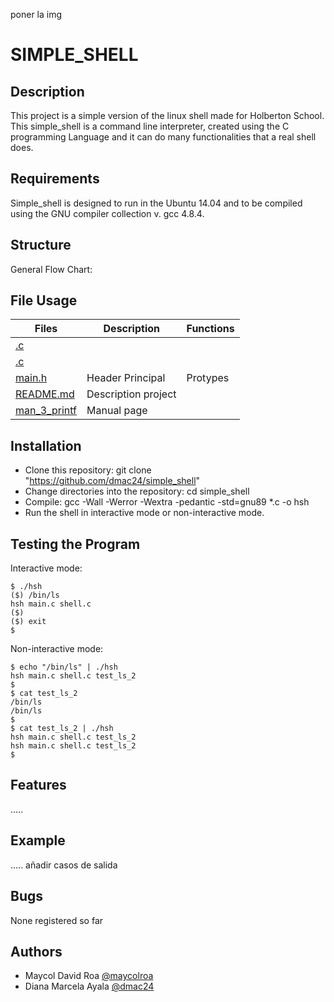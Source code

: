 poner la img

# SIMPLE_SHELL

## Description
This project is a simple version of the linux shell made for Holberton School. This simple_shell is a command line interpreter, created using the C programming Language and it can do many functionalities that a real shell does.

## Requirements

Simple_shell is designed to run in the Ubuntu 14.04 and to be compiled using the GNU compiler collection v. gcc 4.8.4.

## Structure

General Flow Chart:



## File Usage

Files|Description|Functions
--|--|--
[.c](.) | |
[.c](.)| |
[main.h](.main.h)| Header Principal | Protypes
[README.md](.README.md)| Description project |
[man_3_printf](.man_3_printf)| Manual page | 

## Installation

* Clone this repository: git clone "https://github.com/dmac24/simple_shell"
* Change directories into the repository: cd simple_shell
* Compile: gcc -Wall -Werror -Wextra -pedantic -std=gnu89 *.c -o hsh
* Run the shell in interactive mode or non-interactive mode.

## Testing the Program

Interactive mode:

```
$ ./hsh
($) /bin/ls
hsh main.c shell.c
($)
($) exit
$
```

Non-interactive mode:

```
$ echo "/bin/ls" | ./hsh
hsh main.c shell.c test_ls_2
$
$ cat test_ls_2
/bin/ls
/bin/ls
$
$ cat test_ls_2 | ./hsh
hsh main.c shell.c test_ls_2
hsh main.c shell.c test_ls_2
$
```
## Features
.....

## Example

.....
añadir casos de salida

## Bugs

None registered so far

## Authors

* Maycol David Roa [@maycolroa](https://github.com/maycolroa)
* Diana Marcela Ayala [@dmac24](https://github.com/dmac24)

